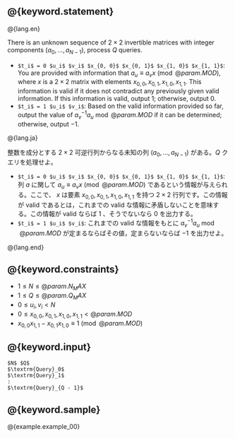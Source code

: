## @{keyword.statement}

@{lang.en}

There is an unknown sequence of $2 \times 2$ invertible matrices with integer components $(a_0, \ldots, a_{N - 1})$, process $Q$ queries.

- `$t_i$ = 0 $u_i$ $v_i$ $x_{0, 0}$ $x_{0, 1}$ $x_{1, 0}$ $x_{1, 1}$`: You are provided with information that $a_u \equiv a_v x \pmod{@{param.MOD}}$, where $x$ is a $2 \times 2$ matrix with elements $x_{0, 0}, x_{0, 1}, x_{1, 0}, x_{1, 1}$. This information is valid if it does not contradict any previously given valid information. If this information is valid, output $1$; otherwise, output $0$.
- `$t_i$ = 1 $u_i$ $v_i$`: Based on the valid information provided so far, output the value of $a_v^{-1}a_u \bmod @{param.MOD}$ if it can be determined; otherwise, output $-1$.

@{lang.ja}

整数を成分とする $2 \times 2$ 可逆行列からなる未知の列 $(a_0, \ldots, a_{N - 1})$ がある。$Q$ クエリを処理せよ。

- `$t_i$ = 0 $u_i$ $v_i$ $x_{0, 0}$ $x_{0, 1}$ $x_{1, 0}$ $x_{1, 1}$`: 列 $a$ に関して $a_u \equiv a_v x \pmod{@{param.MOD}}$ であるという情報が与えられる。ここで、 $x$ は要素 $x_{0, 0}, x_{0, 1}, x_{1, 0}, x_{1, 1}$ を持つ $2 \times 2$ 行列です。この情報が valid であるとは，これまでの valid な情報に矛盾しないことを意味する。この情報が valid ならば $1$ 、そうでないなら $0$ を出力する。
- `$t_i$ = 1 $u_i$ $v_i$`: これまでの valid な情報をもとに $a_v^{-1}a_u \bmod @{param.MOD}$ が定まるならばその値，定まらないならば $-1$ を出力せよ。

@{lang.end}

## @{keyword.constraints}

- $1 \leq N \leq @{param.N_MAX}$
- $1 \leq Q \leq @{param.Q_MAX}$
- $0 \leq u_i, v_i \lt N$
- $0 \leq x_{0, 0}, x_{0, 1}, x_{1, 0}, x_{1, 1} < @{param.MOD}$
- $x_{0, 0}x_{1, 1} - x_{0, 1}x_{1, 0} \equiv 1 \pmod {@{param.MOD}}$

## @{keyword.input}

~~~
$N$ $Q$
$\textrm{Query}_0$
$\textrm{Query}_1$
:
$\textrm{Query}_{Q - 1}$
~~~

## @{keyword.sample}

@{example.example_00}
